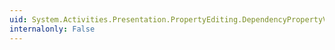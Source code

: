 ```yaml
---
uid: System.Activities.Presentation.PropertyEditing.DependencyPropertyValueSource.IsInherited
internalonly: False
---
```

